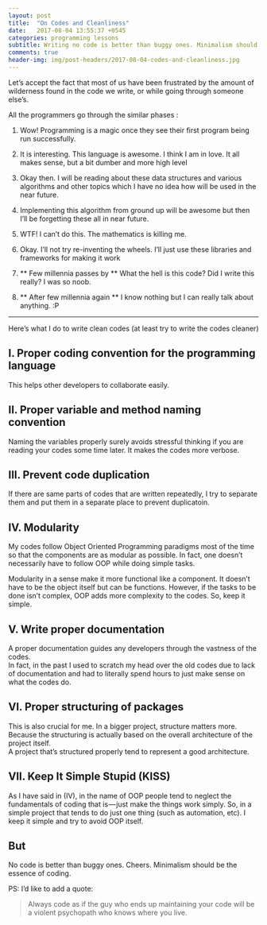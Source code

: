```yaml
---
layout: post
title:  "On Codes and Cleanliness"
date:   2017-08-04 13:55:37 +0545
categories: programming lessons
subtitle: Writing no code is better than buggy ones. Minimalism should be the essence of coding. Just Keep It Simple Stupid(KISS).
comments: true
header-img: img/post-headers/2017-08-04-codes-and-cleanliness.jpg
---
```


Let’s accept the fact that most of us have been frustrated by the amount of wilderness found in the code we write, or while going through someone else’s.

All the programmers go through the similar phases :

1. Wow! Programming is a magic once they see their first program being run successfully.

2. It is interesting. This language is awesome. I think I am in love. It all makes sense, but a bit dumber and more high level

3. Okay then. I will be reading about these data structures and various algorithms and other topics which I have no idea how will be used in the near future.

4. Implementing this algorithm from ground up will be awesome but then I’ll be forgetting these all in near future.

5. WTF! I can’t do this. The mathematics is killing me.

6. Okay. I’ll not try re-inventing the wheels. I’ll just use these libraries and frameworks for making it work

7. ** Few millennia passes by ** What the hell is this code? Did I write this really? I was so noob.

8. ** After few millennia again ** I know nothing but I can really talk about anything. :P

--------

Here’s what I do to write clean codes (at least try to write the codes cleaner)

## I. Proper coding convention for the programming language
This helps other developers to collaborate easily.

## II. Proper variable and method naming convention
Naming the variables properly surely avoids stressful thinking if you are reading your codes some time later. It makes the codes more verbose.

## III. Prevent code duplication
If there are same parts of codes that are written repeatedly, I try to separate them and put them in a separate place to prevent duplicatoin.

## IV. Modularity
My codes follow Object Oriented Programming paradigms most of the time so that the components are as modular as possible. In fact, one doesn’t necessarily have to follow OOP while doing simple tasks.  

Modularity in a sense make it more functional like a component. It doesn’t have to be the object itself but can be functions.
However, if the tasks to be done isn’t complex, OOP adds more complexity to the codes. So, keep it simple.

## V. Write proper documentation
A proper documentation guides any developers through the vastness of the codes.  
In fact, in the past I used to scratch my head over the old codes due to lack of documentation and had to literally spend hours to just make sense on what the codes do.

## VI. Proper structuring of packages
This is also crucial for me. In a bigger project, structure matters more. Because the structuring is actually based on the overall architecture of the project itself.  
A project that’s structured properly tend to represent a good architecture.

## VII. Keep It Simple Stupid (KISS)
As I have said in (IV), in the name of OOP people tend to neglect the fundamentals of coding that is — just make the things work simply.
So, in a simple project that tends to do just one thing (such as automation, etc). I keep it simple and try to avoid OOP itself.

## But
No code is better than buggy ones. Cheers. Minimalism should be the essence of coding.

PS: I’d like to add a quote:

> Always code as if the guy who ends up maintaining your code will be a violent psychopath who knows where you live.
